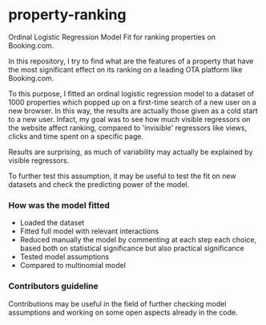 # property-ranking
Ordinal Logistic Regression Model Fit for ranking properties on Booking.com.

In this repository, I try to find what are the features of a property that have the most significant effect on its ranking on a leading OTA platform like Booking.com.

To this purpose, I fitted an ordinal logistic regression model to a dataset of 1000 properties which popped up on a first-time search of a new user on a new browser. In this way, the results are actually those given as a cold start to a new user. Infact, my goal was to see how much visible regressors on the website affect ranking, compared to 'invisible' regressors like views, clicks and time spent on a specific page. 

Results are surprising, as much of variability may actually be explained by visible regressors.

To further test this assumption, it may be useful to test the fit on new datasets and check the predicting power of the model.

### How was the model fitted
- Loaded the dataset
- Fitted full model with relevant interactions
- Reduced manually the model by commenting at each step each choice, based both on statistical significance but also practical significance
- Tested model assumptions
- Compared to multinomial model

### Contributors guideline
Contributions may be useful in the field of further checking model assumptions and working on some open aspects already in the code.
